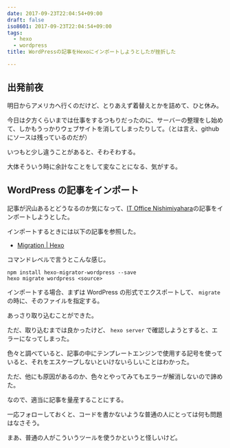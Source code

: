 ```yaml
---
date: 2017-09-23T22:04:54+09:00
draft: false
iso8601: 2017-09-23T22:04:54+09:00
tags:
  - hexo
  - wordpress
title: WordPressの記事をHexoにインポートしようとしたが挫折した

---
```


## 出発前夜

明日からアメリカへ行くのだけど、とりあえず着替えとかを詰めて、ひと休み。

今日は夕方くらいまでは仕事をするつもりだったのに、サーバーの整理をし始めて、しかもうっかりウェブサイトを消してしまったりして。（とは言え、githubにソースは残っているのだが）

いつもと少し違うことがあると、そわそわする。

大体そういう時に余計なことをして変なことになる、気がする。

## WordPress の記事をインポート

記事が沢山あるとどうなるのか気になって、[IT Office Nishimiyahara](/)の記事をインポートしようとした。

インポートするときには以下の記事を参照した。

- [Migration | Hexo](https://hexo.io/docs/migration.html)

コマンドレベルで言うとこんな感じ。

```shell
npm install hexo-migrator-wordpress --save
hexo migrate wordpress <source>
```

インポートする場合、まずは WordPress の形式でエクスポートして、 `migrate` の時に、そのファイルを指定する。

あっさり取り込むことができた。

ただ、取り込むまでは良かったけど、 `hexo server` で確認しようとすると、エラーになってしまった。

色々と調べていると、記事の中にテンプレートエンジンで使用する記号を使っていると、それをエスケープしないといけないらしいことはわかった。

ただ、他にも原因があるのか、色々とやってみてもエラーが解消しないので諦めた。

なので、適当に記事を量産することにする。

一応フォローしておくと、コードを書かないような普通の人にとっては何も問題はなさそう。

まあ、普通の人がこういうツールを使うかというと怪しいけど。
